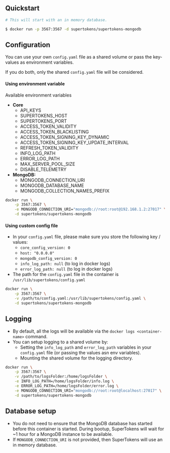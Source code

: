 ## Quickstart
```bash
# This will start with an in memory database.

$ docker run -p 3567:3567 -d supertokens/supertokens-mongodb
```

## Configuration
You can use your own `config.yaml` file as a shared volume or pass the key-values as environment variables. 

If you do both, only the shared `config.yaml` file will be considered.
  
#### Using environment variable
Available environment variables
- **Core**
	- API\_KEYS
	- SUPERTOKENS\_HOST
	- SUPERTOKENS\_PORT
	- ACCESS\_TOKEN\_VALIDITY
	- ACCESS\_TOKEN\_BLACKLISTING
	- ACCESS\_TOKEN\_SIGNING\_KEY\_DYNAMIC
	- ACCESS\_TOKEN\_SIGNING\_KEY\_UPDATE\_INTERVAL
	- REFRESH\_TOKEN\_VALIDITY
	- INFO\_LOG\_PATH
	- ERROR\_LOG\_PATH
    - MAX\_SERVER\_POOL\_SIZE
	- DISABLE\_TELEMETRY
- **MongoDB:**	
	- MONGODB\_CONNECTION\_URI
	- MONGODB\_DATABASE\_NAME
	- MONGODB\_COLLECTION\_NAMES\_PREFIX
  

```bash
docker run \
	-p 3567:3567 \
	-e MONGODB_CONNECTION_URI="mongodb://root:root@192.168.1.2:27017" \
	-d supertokens/supertokens-mongodb
```

#### Using custom config file
- In your `config.yaml` file, please make sure you store the following key / values:
  - `core_config_version: 0`
  - `host: "0.0.0.0"`
  - `mongodb_config_version: 0`
  - `info_log_path: null` (to log in docker logs)
  - `error_log_path: null` (to log in docker logs)
- The path for the `config.yaml` file in the container is `/usr/lib/supertokens/config.yaml`

```bash
docker run \
	-p 3567:3567 \
	-v /path/to/config.yaml:/usr/lib/supertokens/config.yaml \
	-d supertokens/supertokens-mongodb
```

## Logging
- By default, all the logs will be available via the `docker logs <container-name>` command.
- You can setup logging to a shared volume by:
	- Setting the `info_log_path` and `error_log_path` variables in your `config.yaml` file (or passing the values asn env variables).
	- Mounting the shared volume for the logging directory.

```bash
docker run \
	-p 3567:3567 \
	-v /path/to/logsFolder:/home/logsFolder \
	-e INFO_LOG_PATH=/home/logsFolder/info.log \
	-e ERROR_LOG_PATH=/home/logsFolder/error.log \
	-e MONGODB_CONNECTION_URI="mongodb://root:root@localhost:27017" \
	-d supertokens/supertokens-mongodb
```

## Database setup
- You do not need to ensure that the MongoDB database has started before this container is started. During bootup, SuperTokens will wait for ~1 hour for a MongoDB instance to be available.
- If ```MONGODB_CONNECTION_URI``` is not provided, then SuperTokens will use an in memory database.